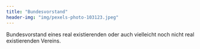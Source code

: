 ```yaml
---
title: "Bundesvorstand"
header-img: "img/pexels-photo-103123.jpeg"
---
```

Bundesvorstand eines real existierenden oder auch vielleicht noch nicht real existierenden Vereins.
